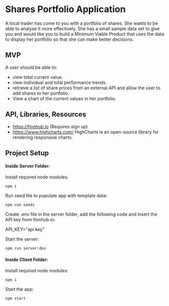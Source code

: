 # Shares Portfolio Application

A local trader has come to you with a portfolio of shares. She wants to be able to analyse it more effectively. She has a small sample data set to give you and would like you to build a Minimum Viable Product that uses the data to display her portfolio so that she can make better decisions.

## MVP

A user should be able to:

- view total current value.
- view individual and total performance trends.
- retrieve a list of share prices from an external API and allow the user to add shares to her portfolio.
- View a chart of the current values in her portfolio.

## API, Libraries, Resources

- https://finnhub.io (Requires sign up)
- https://www.highcharts.com/ HighCharts is an open-source library for rendering responsive charts.

## Project Setup

#### Inside Server Folder:

Install required node modules:
```
npm i
```
Run seed file to populate app with template data:
```
npm run seeds
```
Create .env file in the server folder, add the following code and insert the API key from finnhub.io:

API_KEY="api key"

Start the server:
```
npm run server:dev
```
#### Inside Client Folder:

Install required node modules:
```
npm i
```
Start the app:
```
npm start
```